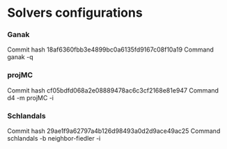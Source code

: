# Solvers configurations
### Ganak
Commit hash 18af6360fbb3e4899bc0a6135fd9167c08f10a19
Command ganak -q
### projMC
Commit hash cf05bdfd068a2e08889478ac6c3cf2168e81e947
Command d4 -m projMC -i
### Schlandals
Commit hash 29ae1f9a62797a4b126d98493a0d2d9ace49ac25
Command schlandals -b neighbor-fiedler -i
